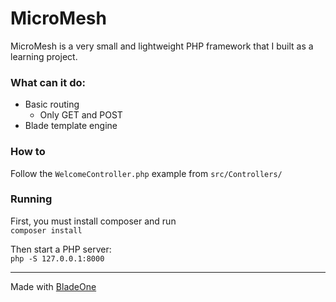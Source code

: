 # MicroMesh

MicroMesh is a very small and lightweight PHP framework that I built as a learning project.

### What can it do:
- Basic routing
  - Only GET and POST
- Blade template engine

### How to
Follow the `WelcomeController.php` example from `src/Controllers/` 

### Running

First, you must install composer and run  
```composer install```

Then start a PHP server:  
```php -S 127.0.0.1:8000```

---
Made with [BladeOne](https://github.com/EFTEC/BladeOne)
